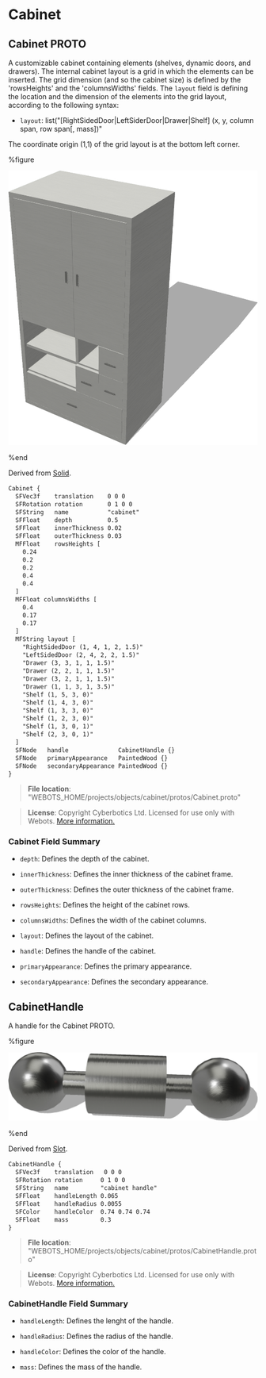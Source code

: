 # Cabinet

## Cabinet PROTO

A customizable cabinet containing elements (shelves, dynamic doors, and drawers).
The internal cabinet layout is a grid in which the elements can be inserted.
The grid dimension (and so the cabinet size) is defined by the 'rowsHeights' and the 'columnsWidths' fields.
The `layout` field is defining the location and the dimension of the elements into the grid layout, according to the following syntax:
- `layout`: list("[RightSidedDoor|LeftSiderDoor|Drawer|Shelf] (x, y, column span, row span[, mass])"

The coordinate origin (1,1) of the grid layout is at the bottom left corner.

%figure

![Cabinet](images/objects/cabinet/Cabinet/model.png)

%end

Derived from [Solid](../reference/solid.md).

```
Cabinet {
  SFVec3f    translation    0 0 0
  SFRotation rotation       0 1 0 0
  SFString   name           "cabinet"
  SFFloat    depth          0.5
  SFFloat    innerThickness 0.02
  SFFloat    outerThickness 0.03
  MFFloat    rowsHeights [
    0.24
    0.2
    0.2
    0.4
    0.4
  ]
  MFFloat columnsWidths [
    0.4
    0.17
    0.17
  ]
  MFString layout [
    "RightSidedDoor (1, 4, 1, 2, 1.5)"
    "LeftSidedDoor (2, 4, 2, 2, 1.5)"
    "Drawer (3, 3, 1, 1, 1.5)"
    "Drawer (2, 2, 1, 1, 1.5)"
    "Drawer (3, 2, 1, 1, 1.5)"
    "Drawer (1, 1, 3, 1, 3.5)"
    "Shelf (1, 5, 3, 0)"
    "Shelf (1, 4, 3, 0)"
    "Shelf (1, 3, 3, 0)"
    "Shelf (1, 2, 3, 0)"
    "Shelf (1, 3, 0, 1)"
    "Shelf (2, 3, 0, 1)"
  ]
  SFNode   handle              CabinetHandle {}
  SFNode   primaryAppearance   PaintedWood {}
  SFNode   secondaryAppearance PaintedWood {}
}
```

> **File location**: "WEBOTS\_HOME/projects/objects/cabinet/protos/Cabinet.proto"

> **License**: Copyright Cyberbotics Ltd. Licensed for use only with Webots.
[More information.](https://cyberbotics.com/webots_assets_license)

### Cabinet Field Summary

- `depth`: Defines the depth of the cabinet.

- `innerThickness`: Defines the inner thickness of the cabinet frame.

- `outerThickness`: Defines the outer thickness of the cabinet frame.

- `rowsHeights`: Defines the height of the cabinet rows.

- `columnsWidths`: Defines the width of the cabinet columns.

- `layout`: Defines the layout of the cabinet.

- `handle`: Defines the handle of the cabinet.

- `primaryAppearance`: Defines the primary appearance.

- `secondaryAppearance`: Defines the secondary appearance.

## CabinetHandle

A handle for the Cabinet PROTO.

%figure

![CabinetHandle](images/objects/cabinet/CabinetHandle/model.png)

%end

Derived from [Slot](../reference/slot.md).

```
CabinetHandle {
  SFVec3f    translation   0 0 0
  SFRotation rotation     0 1 0 0
  SFString   name         "cabinet handle"
  SFFloat    handleLength 0.065
  SFFloat    handleRadius 0.0055
  SFColor    handleColor  0.74 0.74 0.74
  SFFloat    mass         0.3
}
```

> **File location**: "WEBOTS\_HOME/projects/objects/cabinet/protos/CabinetHandle.proto"

> **License**: Copyright Cyberbotics Ltd. Licensed for use only with Webots.
[More information.](https://cyberbotics.com/webots_assets_license)

### CabinetHandle Field Summary

- `handleLength`: Defines the lenght of the handle.

- `handleRadius`: Defines the radius of the handle.

- `handleColor`: Defines the color of the handle.

- `mass`: Defines the mass of the handle.

